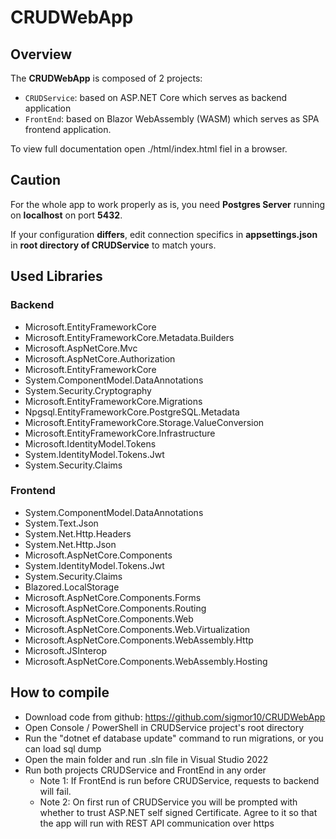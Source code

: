 # CRUDWebApp

## Overview

The **CRUDWebApp** is composed of 2 projects:

- `CRUDService`: based on ASP.NET Core which serves as backend application
- `FrontEnd`: based on Blazor WebAssembly (WASM) which serves as SPA frontend application.

To view full documentation open ./html/index.html fiel in a browser.

## Caution

For the whole app to work properly as is, you need **Postgres Server** running on **localhost** on port **5432**.

If your configuration **differs**, edit connection specifics in **appsettings.json** in **root directory of CRUDService** to match yours.

## Used Libraries

### Backend

- Microsoft.EntityFrameworkCore
- Microsoft.EntityFrameworkCore.Metadata.Builders
- Microsoft.AspNetCore.Mvc
- Microsoft.AspNetCore.Authorization
- Microsoft.EntityFrameworkCore
- System.ComponentModel.DataAnnotations
- System.Security.Cryptography
- Microsoft.EntityFrameworkCore.Migrations
- Npgsql.EntityFrameworkCore.PostgreSQL.Metadata
- Microsoft.EntityFrameworkCore.Storage.ValueConversion
- Microsoft.EntityFrameworkCore.Infrastructure
- Microsoft.IdentityModel.Tokens
- System.IdentityModel.Tokens.Jwt
- System.Security.Claims

### Frontend

- System.ComponentModel.DataAnnotations
- System.Text.Json
- System.Net.Http.Headers
- System.Net.Http.Json
- Microsoft.AspNetCore.Components
- System.IdentityModel.Tokens.Jwt
- System.Security.Claims
- Blazored.LocalStorage
- Microsoft.AspNetCore.Components.Forms
- Microsoft.AspNetCore.Components.Routing
- Microsoft.AspNetCore.Components.Web
- Microsoft.AspNetCore.Components.Web.Virtualization
- Microsoft.AspNetCore.Components.WebAssembly.Http
- Microsoft.JSInterop
- Microsoft.AspNetCore.Components.WebAssembly.Hosting

## How to compile

- Download code from github: https://github.com/sigmor10/CRUDWebApp
- Open Console / PowerShell in CRUDService project's root directory
- Run the "dotnet ef database update" command to run migrations, or you can load sql dump
- Open the main folder and run .sln file in Visual Studio 2022
- Run both projects CRUDService and FrontEnd in any order
    - Note 1: If FrontEnd is run before CRUDService, requests to backend will fail.
    - Note 2: On first run of CRUDService you will be prompted with whether to trust ASP.NET self signed Certificate. Agree to it so that the app will run with REST API communication over https